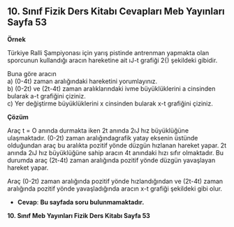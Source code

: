 ## 10. Sınıf Fizik Ders Kitabı Cevapları Meb Yayınları Sayfa 53

**Örnek**

Türkiye Ralli Şampiyonası için yarış pistinde antrenman yapmakta olan sporcunun kullandığı aracın hareketine ait ıJ-t grafiği 2{) şekildeki gibidir.

Buna göre aracın  
 a) (0-4t) zaman aralığındaki hareketini yorumlayınız.  
 b) (0-2t) ve (2t-4t) zaman aralıklarındaki ivme büyüklüklerini a cinsinden bularak a-t grafiğini çiziniz.  
 c) Yer değiştirme büyüklüklerini x cinsinden bularak x-t grafiğini çiziniz.

**Çözüm**

Araç t = O anında durmakta iken 2t anında 2ıJ hız büyüklüğüne ulaşmaktadır. (0-2t) zaman aralığındagrafik yatay eksenin üstünde olduğundan araç bu aralıkta pozitif yönde düzgün hızlanan hareket yapar. 2t anında 2ıJ hız büyüklüğüne sahip aracın 4t anındaki hızı sıfır olmaktadır. Bu durumda araç (2t-4t) zaman aralığında pozitif yönde düzgün yavaşlayan hareket yapar.

Araç (0-2t) zaman aralığında pozitif yönde hızlandığından ve (2t-4t) zaman aralığında pozitif yönde yavaşladığında aracın x-t grafiği şekildeki gibi olur.

* **Cevap**: **Bu sayfada soru bulunmamaktadır.**

**10. Sınıf Meb Yayınları Fizik Ders Kitabı Sayfa 53**